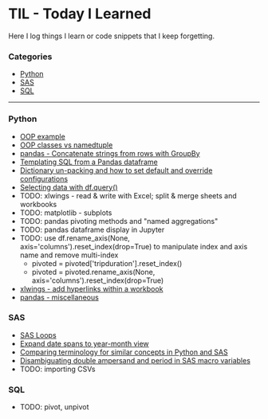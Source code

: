 # TIL - Today I Learned
Here I log things I learn or code snippets that I keep forgetting.

### Categories
* [Python](#python)
* [SAS](#sas)
* [SQL](#sql)

---

### Python
- [OOP example](python/oop-demo.md)
- [OOP classes vs namedtuple](python/oop-namedtuple.py)
- [pandas - Concatenate strings from rows with GroupBy](python/pandas-concat-strings-from-rows-with-groupby.md)
- [Templating SQL from a Pandas dataframe](python/jinja-sql-template-from-dataframe.md)
- [Dictionary un-packing and how to set default and override configurations](python/dictionary-unpacking-for-configs.md)
- [Selecting data with df.query()](python/pandas-df-query.md)
- TODO: xlwings - read & write with Excel; split & merge sheets and workbooks
- TODO: matplotlib - subplots
- TODO: pandas pivoting methods and "named aggregations"
- TODO: pandas dataframe display in Jupyter
- TODO: use df.rename_axis(None, axis='columns').reset_index(drop=True) to manipulate index and axis name and remove multi-index
  - pivoted = pivoted['tripduration'].reset_index()
  - pivoted = pivoted.rename_axis(None, axis='columns').reset_index(drop=True)
 - [xlwings - add hyperlinks within a workbook](python/xl-add-hyperlinks-in-workbook.md)
 - [pandas - miscellaneous](python/pandas-misc.md)

### SAS
- [SAS Loops](sas/sas-loops.md)
- [Expand date spans to year-month view](sas/expand-dates.md)
- [Comparing terminology for similar concepts in Python and SAS](sas/sas-vs-python-semantics.md)
- [Disambiguating double ampersand and period in SAS macro variables](sas/sas-syntax-double&&-periods.md)
- TODO: importing CSVs

### SQL
- TODO: pivot, unpivot
